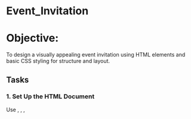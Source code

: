 # Event_Invitation
# Objective:
To design a visually appealing event invitation using HTML elements and basic CSS styling for structure and layout.

## Tasks
### 1. Set Up the HTML Document
Use <!DOCTYPE html>, <html>, <head>, <title>, and <body>.

Set the title as "Event Invitation".

➤ CSS Styling:

Set background color for the body (e.g., light beige or pastel).

Apply font-family (e.g., sans-serif) for consistent typography.

### 2. Create the Invitation Container
Use a <div> with a class like invite-card to wrap the entire content.

➤ CSS Styling:

Set width, padding, border-radius, and a soft box-shadow.

Center the card using margin: auto and margin-top.

### 3. Add Event Title and Subtitle
Use <h1> for the event name (e.g., "Annual Alumni Meet").

Use <h3> for a subtitle (e.g., "Reconnect & Celebrate Together").

➤ CSS Styling:

Center the headings.

Use custom colors and spacing for visual emphasis.

### 4. Insert Date, Time, and Venue
Use <p> tags for:

Date (e.g., August 25, 2025)

Time (e.g., 6:00 PM onwards)

Venue (e.g., College Auditorium)

➤ CSS Styling:

Use bold text for labels (e.g., Date:).

Align text centrally or left with padding/margin adjustments.

### 5. Add an Image or Banner (Optional)
Use <img> for a decorative image or event logo.

➤ CSS Styling:

Use max-width: 100%, border-radius, and center alignment.

### 6. Add RSVP or Contact Info
Use a separate <div> or <footer> section.

Include contact name, phone number, or RSVP link.

➤ CSS Styling:

Use smaller font-size.

Style with light border-top or different background shade.

